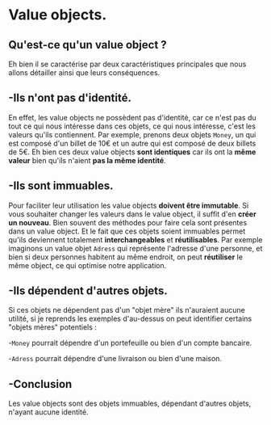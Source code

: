 # Value objects.

## Qu'est-ce qu'un value object ?

Eh bien il se caractérise par deux caractéristiques principales que nous allons détailler ainsi que leurs conséquences.

## -Ils n'ont pas d'identité.

En effet, les value objects ne possèdent pas d'identité, car ce n'est pas du tout ce qui nous intéresse dans ces objets, ce qui nous intéresse,
c'est les valeurs qu'ils contiennent. 
Par exemple, prenons deux objets `Money`, un qui est composé d'un billet de 10€ et un autre qui est composé de deux billets de 5€.
Eh bien ces deux value objects **sont identiques** car ils ont la **même valeur** bien qu'ils n'aient **pas la même identité**.

## -Ils sont immuables.

Pour faciliter leur utilisation les value objects **doivent être immutable**.
Si vous souhaiter changer les valeurs dans le value object, il suffit d'en **créer un nouveau**. Bien souvent des méthodes pour faire cela sont présentes dans un value object.
Et le fait que ces objets soient immuables permet qu'ils deviennent totalement **interchangeables** et **réutilisables**.
Par exemple imaginons un value objet `Adress` qui représente l'adresse d'une personne, et bien si deux personnes habitent au même endroit, on peut **réutiliser** le même object, ce qui optimise notre application.

## -Ils dépendent d'autres objets.

Si ces objets ne dépendent pas d'un "objet mère" ils n'auraient aucune utilité, si je reprends les exemples d'au-dessus on peut identifier certains "objets mères" potentiels :

-`Money` pourrait dépendre d'un portefeuille ou bien d'un compte bancaire.

-`Adress` pourrait dépendre d'une livraison ou bien d'une maison.

## -Conclusion

Les value objects sont des objets immuables, dépendant d'autres objets, n'ayant aucune identité.